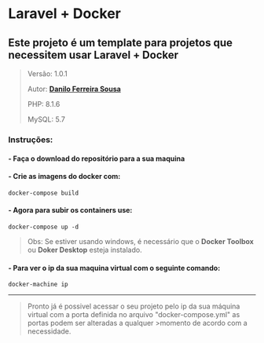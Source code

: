
# Laravel + Docker

## Este projeto é um template para projetos que necessitem usar Laravel + Docker

>Versão: 1.0.1
>
>Autor: **[Danilo Ferreira Sousa](https://github.com/daniloferreirasousa)**
>
>PHP: 8.1.6
>
>MySQL: 5.7

### Instruções:

#### - Faça o download do repositório para a sua maquina
#### - Crie as imagens do docker com:

`docker-compose build`

#### - Agora para subir os containers use:

`docker-compose up -d`

>Obs: Se estiver usando windows, é necessário que o **Docker Toolbox** ou **Doker Desktop** esteja instalado.

#### - Para ver o ip da sua maquina virtual com o seguinte comando:

`docker-machine ip`

---
   
>Pronto já é possivel acessar o seu projeto pelo ip da sua máquina virtual com a porta definida no arquivo "docker-compose.yml" as portas podem ser alteradas a qualquer >momento de acordo com a necessidade.

